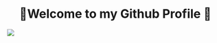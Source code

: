 <h1 text-decoration=none align="center">🌇Welcome to my Github Profile 🌆</h1>
<img padding-top=10px src="https://user-images.githubusercontent.com/74038190/212284100-561aa473-3905-4a80-b561-0d28506553ee.gif"><h1></h1></img>


